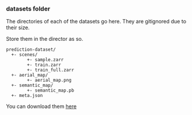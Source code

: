 ### datasets folder

The directories of each of the datasets go here. They are gitignored due to their size.

Store them in the director as so.

```
prediction-dataset/
  +- scenes/
        +- sample.zarr
        +- train.zarr
        +- train_full.zarr
  +- aerial_map/
        +- aerial_map.png
  +- semantic_map/
        +- semantic_map.pb
  +- meta.json
```

You can download them [here](https://self-driving.lyft.com/level5/download/)
